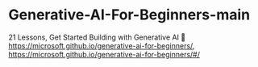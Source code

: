 # Generative-AI-For-Beginners-main
21 Lessons, Get Started Building with Generative AI 🔗 https://microsoft.github.io/generative-ai-for-beginners/,     https://microsoft.github.io/generative-ai-for-beginners/#/
